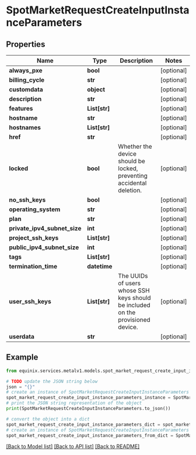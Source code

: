 # SpotMarketRequestCreateInputInstanceParameters


## Properties

Name | Type | Description | Notes
------------ | ------------- | ------------- | -------------
**always_pxe** | **bool** |  | [optional] 
**billing_cycle** | **str** |  | [optional] 
**customdata** | **object** |  | [optional] 
**description** | **str** |  | [optional] 
**features** | **List[str]** |  | [optional] 
**hostname** | **str** |  | [optional] 
**hostnames** | **List[str]** |  | [optional] 
**href** | **str** |  | [optional] 
**locked** | **bool** | Whether the device should be locked, preventing accidental deletion. | [optional] 
**no_ssh_keys** | **bool** |  | [optional] 
**operating_system** | **str** |  | [optional] 
**plan** | **str** |  | [optional] 
**private_ipv4_subnet_size** | **int** |  | [optional] 
**project_ssh_keys** | **List[str]** |  | [optional] 
**public_ipv4_subnet_size** | **int** |  | [optional] 
**tags** | **List[str]** |  | [optional] 
**termination_time** | **datetime** |  | [optional] 
**user_ssh_keys** | **List[str]** | The UUIDs of users whose SSH keys should be included on the provisioned device. | [optional] 
**userdata** | **str** |  | [optional] 

## Example

```python
from equinix.services.metalv1.models.spot_market_request_create_input_instance_parameters import SpotMarketRequestCreateInputInstanceParameters

# TODO update the JSON string below
json = "{}"
# create an instance of SpotMarketRequestCreateInputInstanceParameters from a JSON string
spot_market_request_create_input_instance_parameters_instance = SpotMarketRequestCreateInputInstanceParameters.from_json(json)
# print the JSON string representation of the object
print(SpotMarketRequestCreateInputInstanceParameters.to_json())

# convert the object into a dict
spot_market_request_create_input_instance_parameters_dict = spot_market_request_create_input_instance_parameters_instance.to_dict()
# create an instance of SpotMarketRequestCreateInputInstanceParameters from a dict
spot_market_request_create_input_instance_parameters_from_dict = SpotMarketRequestCreateInputInstanceParameters.from_dict(spot_market_request_create_input_instance_parameters_dict)
```
[[Back to Model list]](../README.md#documentation-for-models) [[Back to API list]](../README.md#documentation-for-api-endpoints) [[Back to README]](../README.md)


